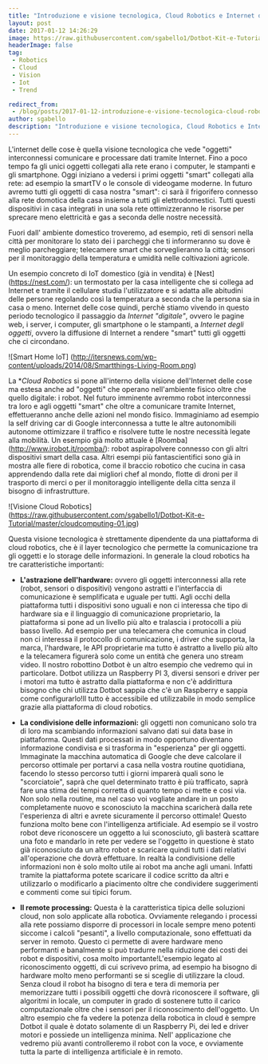```yaml
---
title: "Introduzione e visione tecnologica, Cloud Robotics e Internet delle Cose: l'Internet dei Robot"
layout: post
date: 2017-01-12 14:26:29
image: https://raw.githubusercontent.com/sgabello1/Dotbot-Kit-e-Tutorial/master/cloudcomputing-01.jpg
headerImage: false
tag:
 - Robotics
 - Cloud
 - Vision
 - Iot
 - Trend

redirect_from:
 - /blog/posts/2017-01-12-introduzione-e-visione-tecnologica-cloud-robotics-e-internet-delle-cose-l-internet-dei-robot
author: sgabello
description: "Introduzione e visione tecnologica, Cloud Robotics e Internet delle Cose: l' Internet dei Robot"
---
```


 L'internet delle cose è quella visione tecnologica che vede "oggetti" interconnessi comunicare e processare dati tramite Internet. Fino a poco tempo fa gli unici oggetti collegati alla rete erano i computer, le stampanti e gli smartphone. Oggi iniziano a vedersi i primi oggetti "smart" collegati alla rete: ad esempio la smartTV o le console di videogame moderne.
In futuro avremo tutti gli oggetti di casa nostra "smart": ci sarà il frigorifero connesso alla rete domotica della casa insieme a tutti gli elettrodomestici. Tutti questi dispositivi in casa integrati in una sola rete ottimizzeranno le risorse per sprecare meno elettricità e gas a seconda delle nostre necessità.

Fuori dall' ambiente domestico troveremo, ad esempio, reti di sensori nella città per monitorare lo stato dei i parcheggi che ti informeranno su dove è meglio parcheggiare; telecamere smart che sorveglieranno la città; sensori per il monitoraggio della temperatura e umidità nelle coltivazioni agricole.

Un esempio concreto di IoT domestico (già in vendita) è  [Nest] (https://nest.com/): un termostato per la casa intelligente che si collega ad Internet e tramite il cellulare studia l'utilizzatore e si adatta alle abitudini delle persone regolando così la temperatura a seconda che la persona sia in casa o meno.
Internet delle cose quindi, perchè stiamo vivendo in questo periodo tecnologico il passaggio da *Internet "digitale"*, ovvero le pagine web, i server, i computer, gli smartphone o le stampanti, a *Internet degli oggetti*, ovvero la diffusione di Internet a rendere "smart" tutti gli oggetti che ci circondano.

![Smart Home IoT] (http://itersnews.com/wp-content/uploads/2014/08/Smartthings-Living-Room.png)


La **Cloud Robotics* si pone all'interno della visione dell'Internet delle cose ma estesa anche ad "oggetti" che operano nell'ambiente fisico oltre che quello digitale: i robot. Nel futuro imminente avremmo robot interconnessi tra loro e agli oggetti "smart" che oltre a comunicare tramite Internet, effettueranno anche delle azioni nel mondo fisico. Immaginiamo ad esempio la self driving car di Google interconnessa a tutte le altre autonomibili autonome ottimizzare il traffico e risolvere tutte le nostre necessità legate alla mobilità.
Un esempio già molto attuale è [Roomba] (http://www.irobot.it/roomba/): robot aspirapolvere connesso con gli altri dispositivi smart della casa. Altri esempi più fantascientifici sono già in mostra alle fiere di robotica, come il braccio robotico che cucina in casa apprendendo dalla rete dai migliori chef al mondo, flotte di droni per il trasporto di merci o per il monitoraggio intelligente della citta senza il bisogno di infrastrutture.

![Visione Cloud Robotics] (https://raw.githubusercontent.com/sgabello1/Dotbot-Kit-e-Tutorial/master/cloudcomputing-01.jpg)

Questa visione tecnologica è strettamente dipendente da una piattaforma di cloud robotics, che è il layer tecnologico che permette la comunicazione tra gli oggetti e lo storage delle informazioni. In generale la cloud robotics ha tre caratteristiche importanti:

* **L'astrazione dell'hardware:** ovvero gli oggetti interconnessi alla rete (robot, sensori o dispositivi) vengono astratti e l'interfaccia di comunicazione è semplificata e uguale per tutti. Agli occhi della piattaforma tutti i dispositivi sono uguali e non ci interessa che tipo di hardware sia e il linguaggio di comunicazione proprietario, la piattaforma si pone ad un livello più alto e tralascia i protocolli a più basso livello. Ad esempio per una telecamera che comunica in cloud non ci interessa il protocollo di comunicazione, i driver che supporta, la marca, l'hardware, le API proprietarie ma tutto è astratto a livello più alto e la telecamera figurerà solo come un entità che genera uno stream video. Il nostro robottino Dotbot è un altro esempio che vedremo qui in particolare. Dotbot utilizza un Raspberry PI 3, diversi sensori e driver per i motori ma tutto è astratto dalla piattaforma e non c'è addirittura bisogno che chi utilizza Dotbot sappia che c'è un Raspberry e sappia come configurarlo!Il tutto è accessibile ed utilizzabile in modo semplice grazie alla piattaforma di cloud robotics.

* **La condivisione delle informazioni:** gli oggetti non comunicano solo tra di loro ma scambiando informazioni salvano dati sui data base in piattaforma. Questi dati processati in modo opportuno diventano informazione condivisa e si trasforma in "esperienza" per gli oggetti. Immaginate la macchina automatica di Google che deve calcolare il percorso ottimale per portarvi a casa nella vostra routine quotidiana, facendo lo stesso percorso tutti i giorni imparerà quali sono le "scorciatoie", saprà che quel determinato tratto è più trafficato, saprà fare una stima dei tempi corretta di quanto tempo ci mette e cosi via. Non solo nella routine, ma nel caso voi vogliate andare in un posto completamente nuovo e sconosciuto la macchina scaricherà dalla rete l'esperienza di altri e avrete sicuramente il percorso ottimale! Questo funziona molto bene con l'intelligenza artificiale. Ad esempio se il vostro robot deve riconoscere un oggetto a lui sconosciuto, gli basterà scattare una foto e mandarlo in rete per vedere se l'oggetto in questione è stato già riconosciuto da un altro robot e scaricare quindi tutti i dati relativi all'operazione che dovrà effettuare. In realtà la condivisione delle informazioni non è solo molto utile ai robot ma anche agli umani. Infatti tramite la piattaforma potete scaricare il codice scritto da altri e utilizzarlo o modificarlo a piacimento oltre che condividere suggerimenti e commenti come sui tipici forum.

* **Il remote processing:** Questa è la caratteristica tipica delle soluzioni cloud, non solo applicate alla robotica. Ovviamente relegando i processi alla rete possiamo disporre di processori in locale sempre meno potenti siccome i calcoli "pesanti", a livello computazionale, sono effettuati da server in remoto. Questo ci permette di avere hardware meno performanti e banalmente si può tradurre nella riduzione dei costi dei robot e dispositivi, cosa molto importante!L'esempio legato al riconoscimento oggetti, di cui scrivevo prima, ad esempio ha bisogno di hardware molto meno performanti se si sceglie di utilizzare la cloud. Senza cloud il robot ha bisogno di tera e tera di memoria per memorizzare tutti i possibili oggetti che dovrà riconoscere il software, gli algoritmi in locale, un computer in grado di sostenere tutto il carico computazionale oltre che i sensori per il riconoscimento dell'oggetto. Un altro esempio che fa vedere la potenza della robotica in cloud è sempre Dotbot il quale è dotato solamente di un Raspberry Pi, dei led e driver motori e possiede un intelligenza minima. Nell' applicazione che vedremo più avanti controlleremo il robot con la voce, e ovviamente tutta la parte di intelligenza artificiale è in remoto.
